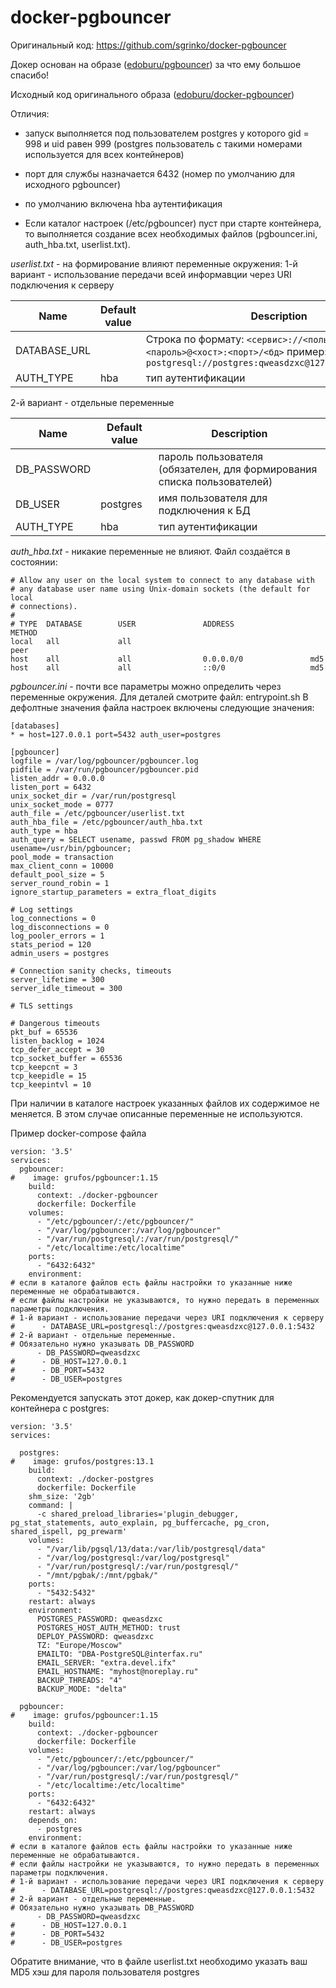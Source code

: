 # docker-pgbouncer

Оригинальный код: https://github.com/sgrinko/docker-pgbouncer

Докер основан на образе ([edoburu/pgbouncer](https://hub.docker.com/r/edoburu/pgbouncer)) за что ему большое спасибо!

Исходный код оригинального образа ([edoburu/docker-pgbouncer](https://github.com/edoburu/docker-pgbouncer))

Отличия:

* запуск выполняется под пользователем postgres у которого gid = 998 и uid равен 999 (postgres пользователь с такими номерами используется для всех контейнеров)

* порт для службы назначается 6432 (номер по умолчанию для исходного pgbouncer)

* по умолчанию включена hba аутентификация

* Если каталог настроек (/etc/pgbouncer) пуст при старте контейнера, то выполняется создание всех необходимых файлов (pgbouncer.ini, auth_hba.txt, userlist.txt).

*userlist.txt* - на формирование влияют переменные окружения:
1-й вариант - использование передачи всей информавции через URI подключения к серверу

| Name | Default value | Description |
|--------------|--------------|--------------|
|DATABASE_URL||Строка по формату: `<сервис>://<пользователь>:<пароль>@<хост>:<порт>/<бд>` пример: `postgresql://postgres:qweasdzxc@127.0.0.1:5432/my_db`|
|AUTH_TYPE|hba|тип аутентификации|

2-й вариант - отдельные переменные

| Name | Default value | Description |
|--------------|--------------|--------------|
|DB_PASSWORD||пароль пользователя (обязателен, для формирования списка пользователей)|
|DB_USER|postgres|имя пользователя для подключения к БД|
|AUTH_TYPE|hba|тип аутентификации|

*auth_hba.txt* - никакие переменные не влияют. Файл создаётся в состоянии:
```
# Allow any user on the local system to connect to any database with
# any database user name using Unix-domain sockets (the default for local
# connections).
#
# TYPE  DATABASE        USER               ADDRESS                 METHOD
local   all             all                                        peer
host    all             all                0.0.0.0/0               md5
host    all             all                ::0/0                   md5
```

*pgbouncer.ini* - почти все параметры можно определить через переменные окружения. Для деталей смотрите файл: entrypoint.sh
В дефолтные значения файла настроек включены следующие значения:

```
[databases]
* = host=127.0.0.1 port=5432 auth_user=postgres
 
[pgbouncer]
logfile = /var/log/pgbouncer/pgbouncer.log
pidfile = /var/run/pgbouncer/pgbouncer.pid
listen_addr = 0.0.0.0
listen_port = 6432
unix_socket_dir = /var/run/postgresql
unix_socket_mode = 0777
auth_file = /etc/pgbouncer/userlist.txt
auth_hba_file = /etc/pgbouncer/auth_hba.txt
auth_type = hba
auth_query = SELECT usename, passwd FROM pg_shadow WHERE usename=/usr/bin/pgbouncer;
pool_mode = transaction
max_client_conn = 10000
default_pool_size = 5
server_round_robin = 1
ignore_startup_parameters = extra_float_digits
 
# Log settings
log_connections = 0
log_disconnections = 0
log_pooler_errors = 1
stats_period = 120
admin_users = postgres
 
# Connection sanity checks, timeouts
server_lifetime = 300
server_idle_timeout = 300
 
# TLS settings
 
# Dangerous timeouts
pkt_buf = 65536
listen_backlog = 1024
tcp_defer_accept = 30
tcp_socket_buffer = 65536
tcp_keepcnt = 3
tcp_keepidle = 15
tcp_keepintvl = 10
```

При наличии в каталоге настроек указанных файлов их содержимое не меняется. В этом случае описанные переменные не используются.

Пример docker-compose файла

```
version: '3.5'
services:
  pgbouncer:
#    image: grufos/pgbouncer:1.15
    build:
      context: ./docker-pgbouncer
      dockerfile: Dockerfile
    volumes:
      - "/etc/pgbouncer/:/etc/pgbouncer/"
      - "/var/log/pgbouncer:/var/log/pgbouncer"
      - "/var/run/postgresql/:/var/run/postgresql/"
      - "/etc/localtime:/etc/localtime"
    ports:
      - "6432:6432"
    environment:
# если в каталоге файлов есть файлы настройки то указанные ниже переменные не обрабатываются.
# если файлы настройки не указываются, то нужно передать в переменных параметры подключения.
# 1-й вариант - использование передачи через URI подключения к серверу
#      - DATABASE_URL=postgresql://postgres:qweasdzxc@127.0.0.1:5432
# 2-й вариант - отдельные переменные.
# Обязательно нужно указывать DB_PASSWORD
      - DB_PASSWORD=qweasdzxc
#      - DB_HOST=127.0.0.1
#      - DB_PORT=5432
#      - DB_USER=postgres
```

Рекомендуется запускать этот докер, как докер-спутник для контейнера с postgres:

```
version: '3.5'
services:
 
  postgres:
#    image: grufos/postgres:13.1
    build:
      context: ./docker-postgres
      dockerfile: Dockerfile
    shm_size: '2gb'
    command: |
      -c shared_preload_libraries='plugin_debugger, pg_stat_statements, auto_explain, pg_buffercache, pg_cron, shared_ispell, pg_prewarm'
    volumes:
      - "/var/lib/pgsql/13/data:/var/lib/postgresql/data"
      - "/var/log/postgresql:/var/log/postgresql"
      - "/var/run/postgresql/:/var/run/postgresql/"
      - "/mnt/pgbak/:/mnt/pgbak/"
    ports:
      - "5432:5432"
    restart: always
    environment:
      POSTGRES_PASSWORD: qweasdzxc
      POSTGRES_HOST_AUTH_METHOD: trust
      DEPLOY_PASSWORD: qweasdzxc
      TZ: "Europe/Moscow"
      EMAILTO: "DBA-PostgreSQL@interfax.ru"
      EMAIL_SERVER: "extra.devel.ifx"
      EMAIL_HOSTNAME: "myhost@noreplay.ru"
      BACKUP_THREADS: "4"
      BACKUP_MODE: "delta"
 
  pgbouncer:
#    image: grufos/pgbouncer:1.15
    build:
      context: ./docker-pgbouncer
      dockerfile: Dockerfile
    volumes:
      - "/etc/pgbouncer/:/etc/pgbouncer/"
      - "/var/log/pgbouncer:/var/log/pgbouncer"
      - "/var/run/postgresql/:/var/run/postgresql/"
      - "/etc/localtime:/etc/localtime"
    ports:
      - "6432:6432"
    restart: always
    depends_on:
      - postgres
    environment:
# если в каталоге файлов есть файлы настройки то указанные ниже переменные не обрабатываются.
# если файлы настройки не указываются, то нужно передать в переменных параметры подключения.
# 1-й вариант - использование передачи через URI подключения к серверу
#      - DATABASE_URL=postgresql://postgres:qweasdzxc@127.0.0.1:5432
# 2-й вариант - отдельные переменные.
# Обязательно нужно указывать DB_PASSWORD
      - DB_PASSWORD=qweasdzxc
#      - DB_HOST=127.0.0.1
#      - DB_PORT=5432
#      - DB_USER=postgres
```

Обратите внимание, что в файле userlist.txt необходимо указать ваш MD5 хэш для пароля пользователя postgres
